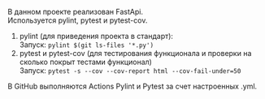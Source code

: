 В данном проекте реализован FastApi.<br>
Используется pylint, pytest и pytest-cov.

1. pylint (для приведения проекта в стандарт):
<br>Запуск: `pylint $(git ls-files '*.py')`
2. pytest и pytest-cov (для тестирования функционала и проверки на сколько покрыт тестами функционал)
<br>Запуск: `pytest -s --cov --cov-report html --cov-fail-under=50`

В GitHub выполняются Actions Pylint и Pytest за счет настроенных .yml.